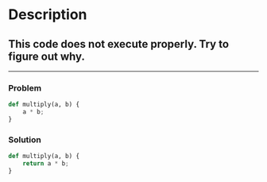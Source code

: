 # Description

## This code does not execute properly. Try to figure out why.

---

### Problem

```py
def multiply(a, b) {
    a * b;
}
```

### Solution

```py
def multiply(a, b) {
    return a * b;
}
```
